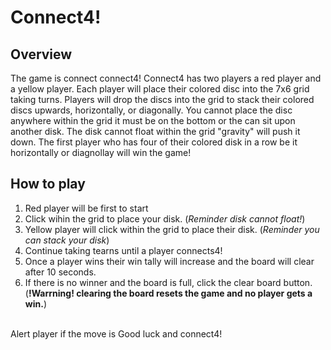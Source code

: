 # Connect4!

## Overview
 The game is connect connect4! Connect4 has two players a red player and a yellow player. Each player will place their colored disc into the 7x6 grid taking turns. Players will drop the discs into the grid to stack their colored discs upwards, horizontally, or diagonally. You cannot place the disc anywhere within the grid it must be on the bottom or the can sit upon another disk. The disk cannot float within the grid "gravity" will push it down. The first player who has four of their colored disk in a row be it horizontally or diagnollay will win the game! 

## How to play
1. Red player will be first to start 
2. Click wihin the grid to place your disk. (*Reminder disk cannot float!*)
3. Yellow player will click within the grid to place their disk. (*Reminder you can stack your disk*)
4. Continue taking tearns until a player connects4!
5. Once a player wins their win tally will increase and the board will clear after 10 seconds.
6. If there is no winner and the board is full, click the clear board button. (**!Warrning! clearing the board resets the game and no player gets a win.**)

<br>
Alert player if the move is 
Good luck and connect4!
